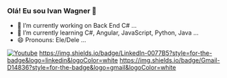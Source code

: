 ### Olá! Eu sou Ivan Wagner 👋

- 🔭 I’m currently working on Back End C# ...
- 🌱 I’m currently learning C#, Angular, JavaScript, Python, Java ...
- 😄 Pronouns: Ele/Dele ...


[![Youtube](https://img.shields.io/badge/YouTube-FF0000?style=for-the-badge&logo=youtube&logoColor=white)](https://www.youtube.com/@IvanOstorari-ue1cr/playlists)
https://img.shields.io/badge/LinkedIn-0077B5?style=for-the-badge&logo=linkedin&logoColor=white
https://img.shields.io/badge/Gmail-D14836?style=for-the-badge&logo=gmail&logoColor=white


